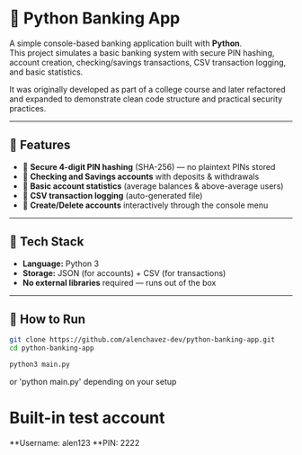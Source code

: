 # 🏦 Python Banking App

A simple console-based banking application built with **Python**.  
This project simulates a basic banking system with secure PIN hashing, account creation, checking/savings transactions, CSV transaction logging, and basic statistics.  

It was originally developed as part of a college course and later refactored and expanded to demonstrate clean code structure and practical security practices.

---

## 🚀 Features

- 🔐 **Secure 4-digit PIN hashing** (SHA-256) — no plaintext PINs stored  
- 🧾 **Checking and Savings accounts** with deposits & withdrawals  
- 🧠 **Basic account statistics** (average balances & above-average users)  
- 📝 **CSV transaction logging** (auto-generated file)  
- 👤 **Create/Delete accounts** interactively through the console menu

---

## 🧰 Tech Stack

- **Language:** Python 3  
- **Storage:** JSON (for accounts) + CSV (for transactions)  
- **No external libraries** required — runs out of the box

---

## 🧪 How to Run
```bash
git clone https://github.com/alenchavez-dev/python-banking-app.git
cd python-banking-app
```
```bash
python3 main.py
```

or 'python main.py' depending on your setup
# Built-in test account
**Username: alen123
**PIN: 2222

